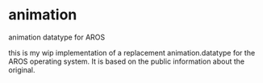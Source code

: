 # animation
animation datatype for AROS

this is my wip implementation of a replacement animation.datatype for the AROS operating system.  It is based on the public information about the original.
